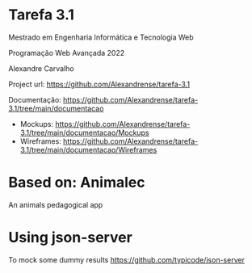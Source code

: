 # Tarefa 3.1
Mestrado em Engenharia Informática e Tecnologia Web

Programação Web Avançada 2022

Alexandre Carvalho

Project url: https://github.com/Alexandrense/tarefa-3.1

Documentação: https://github.com/Alexandrense/tarefa-3.1/tree/main/documentacao
- Mockups: https://github.com/Alexandrense/tarefa-3.1/tree/main/documentacao/Mockups
- Wireframes: https://github.com/Alexandrense/tarefa-3.1/tree/main/documentacao/Wireframes

# Based on: Animalec
An animals pedagogical app

# Using json-server 
To mock some dummy results
https://github.com/typicode/json-server
